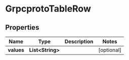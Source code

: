

# GrpcprotoTableRow


## Properties

| Name | Type | Description | Notes |
|------------ | ------------- | ------------- | -------------|
|**values** | **List&lt;String&gt;** |  |  [optional] |



